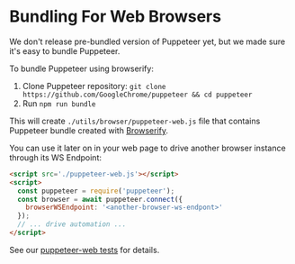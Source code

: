 # Bundling For Web Browsers

We don't release pre-bundled version of Puppeteer yet, but we made sure it's
easy to bundle Puppeteer.

To bundle Puppeteer using browserify:

1. Clone Puppeteer repository: `git clone https://github.com/GoogleChrome/puppeteer && cd puppeteer`
2. Run `npm run bundle`

This will create `./utils/browser/puppeteer-web.js` file that contains Puppeteer bundle created with
[Browserify](http://browserify.org/).

You can use it later on in your web page to drive
another browser instance through its WS Endpoint:

```html
<script src='./puppeteer-web.js'></script>
<script>
  const puppeteer = require('puppeteer');
  const browser = await puppeteer.connect({
    browserWSEndpoint: '<another-browser-ws-endpont>'
  });
  // ... drive automation ...
</script>
```

See our [puppeteer-web tests](https://github.com/GoogleChrome/puppeteer/blob/master/utils/browser/test.js)
for details.
